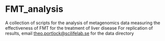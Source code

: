 # FMT_analysis

A collection of scripts for the analysis of metagenomics data measuring the effectiveness of FMT for the treatment of liver disease
For replication of results, email theo.portlock@scilifelab.se for the data directory
